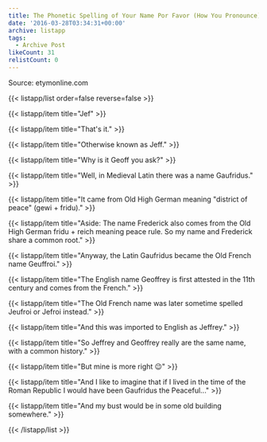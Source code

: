```yaml
---
title: The Phonetic Spelling of Your Name Por Favor (How You Pronounce)
date: '2016-03-28T03:34:31+00:00'
archive: listapp
tags: 
  - Archive Post
likeCount: 31
relistCount: 0
---
```


Source: etymonline.com

<!--more-->

{{< listapp/list order=false reverse=false >}}

   {{< listapp/item title="Jef" >}}

   {{< listapp/item title="That's it." >}}

   {{< listapp/item title="Otherwise known as Jeff." >}}

   {{< listapp/item title="Why is it Geoff you ask?" >}}

   {{< listapp/item title="Well, in Medieval Latin there was a name Gaufridus." >}}

   {{< listapp/item title="It came from Old High German meaning \"district of peace\" (gewi + fridu)." >}}

   {{< listapp/item title="Aside: The name Frederick also comes from the Old High German fridu + reich meaning peace rule. So my name and Frederick share a common root." >}}

   {{< listapp/item title="Anyway, the Latin Gaufridus became the Old French name Geuffroi." >}}

   {{< listapp/item title="The English name Geoffrey is first attested in the 11th century and comes from the French." >}}

   {{< listapp/item title="The Old French name was later sometime spelled Jeufroi or Jefroi instead." >}}

   {{< listapp/item title="And this was imported to English as Jeffrey." >}}

   {{< listapp/item title="So Jeffrey and Geoffrey really are the same name, with a common history." >}}

   {{< listapp/item title="But mine is more right 😉" >}}

   {{< listapp/item title="And I like to imagine that if I lived in the time of the Roman Republic I would have been Gaufridus the Peaceful..." >}}

   {{< listapp/item title="And my bust would be in some old building somewhere." >}}

{{< /listapp/list >}}
